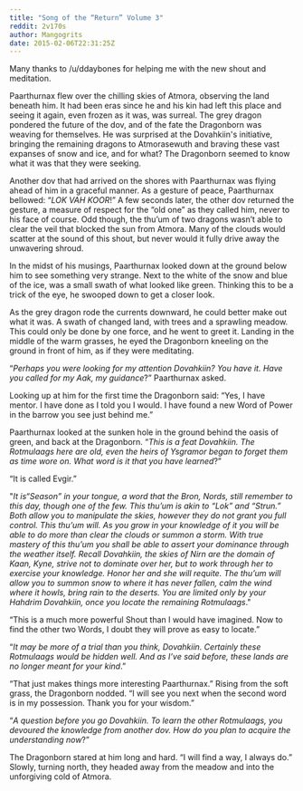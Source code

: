 ```yaml
---
title: "Song of the “Return” Volume 3"
reddit: 2v170s
author: Mangogrits
date: 2015-02-06T22:31:25Z
---
```


Many thanks to /u/ddaybones for helping me with the new shout and meditation.

Paarthurnax flew over the chilling skies of Atmora, observing the land beneath him. It had been eras since he and his kin had left this place and seeing it again, even frozen as it was, was surreal. The grey dragon pondered the future of the dov, and of the fate the Dragonborn was weaving for themselves. He was surprised at the Dovahkiin's initiative, bringing the remaining dragons to Atmorasewuth and braving these vast expanses of snow and ice, and for what? The Dragonborn seemed to know what it was that they were seeking.

Another dov that had arrived on the shores with Paarthurnax was flying ahead of him in a graceful manner. As a gesture of peace, Paarthurnax bellowed: “*LOK VAH KOOR*!” A few seconds later, the other dov returned the gesture, a measure of respect for the “old one” as they called him, never to his face of course. Odd though, the thu’um of two dragons wasn’t able to clear the veil that blocked the sun from Atmora. Many of the clouds would scatter at the sound of this shout, but never would it fully drive away the unwavering shroud.

In the midst of his musings, Paarthurnax looked down at the ground below him to see something very strange. Next to the white of the snow and blue of the ice, was a small swath of what looked like green. Thinking this to be a trick of the eye, he swooped down to get a closer look.

As the grey dragon rode the currents downward, he could better make out what it was. A swath of changed land, with trees and a sprawling meadow. This could only be done by one force, and he went to greet it. Landing in the middle of the warm grasses, he eyed the Dragonborn kneeling on the ground in front of him, as if they were meditating.

“*Perhaps you were looking for my attention Dovahkiin? You have it. Have you called for my Aak, my guidance*?” Paarthurnax asked.

Looking up at him for the first time the Dragonborn said: “Yes, I have mentor. I have done as I told you I would. I have found a new Word of Power in the barrow you see just behind me.”

Paarthurnax looked at the sunken hole in the ground behind the oasis of green, and back at the Dragonborn. “*This is a feat Dovahkiin. The Rotmulaags here are old, even the heirs of Ysgramor began to forget them as time wore on. What word is it that you have learned*?”

“It is called Evgir.”

"*It is“Season” in your tongue, a word that the Bron, Nords, still remember to this day, though one of the few. This thu’um is akin to “Lok” and “Strun.” Both allow you to manipulate the skies, however they do not grant you full control. This thu’um will. As you grow in your knowledge of it you will be able to do more than clear the clouds or summon a storm. With true mastery of this thu’um you shall be able to assert your dominance through the weather itself. Recall Dovahkiin, the skies of Nirn are the domain of Kaan, Kyne, strive not to dominate over her, but to work through her to exercise your knowledge. Honor her and she will requite. The thu’um will allow you to summon snow to where it has never fallen, calm the wind where it howls, bring rain to the deserts. You are limited only by your Hahdrim Dovahkiin, once you locate the remaining Rotmulaags*."

“This is a much more powerful Shout than I would have imagined. Now to find the other two Words, I doubt they will prove as easy to locate.”

“*It may be more of a trial than you think, Dovahkiin. Certainly these Rotmulaags would be hidden well. And as I’ve said before, these lands are no longer meant for your kind*.”

“That just makes things more interesting Paarthurnax.” Rising from the soft grass, the Dragonborn nodded. “I will see you next when the second word is in my possession. Thank you for your wisdom.”

“*A question before you go Dovahkiin. To learn the other Rotmulaags, you devoured the knowledge from another dov. How do you plan to acquire the understanding now*?”

The Dragonborn stared at him long and hard. “I will find a way, I always do.” Slowly, turning north, they headed away from the meadow and into the unforgiving cold of Atmora.
